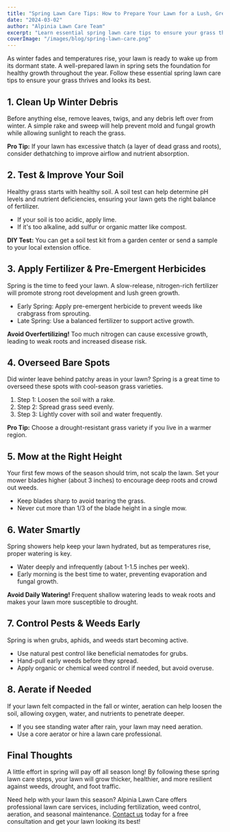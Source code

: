 ```yaml
---
title: "Spring Lawn Care Tips: How to Prepare Your Lawn for a Lush, Green Season"
date: "2024-03-02"
author: "Alpinia Lawn Care Team"
excerpt: "Learn essential spring lawn care tips to ensure your grass thrives throughout the season. From soil testing to proper watering techniques, we cover everything you need for a beautiful lawn."
coverImage: "/images/blog/spring-lawn-care.png"
---
```


As winter fades and temperatures rise, your lawn is ready to wake up from its dormant state. A well-prepared lawn in spring sets the foundation for healthy growth throughout the year. Follow these essential spring lawn care tips to ensure your grass thrives and looks its best.

## 1. Clean Up Winter Debris
Before anything else, remove leaves, twigs, and any debris left over from winter. A simple rake and sweep will help prevent mold and fungal growth while allowing sunlight to reach the grass.

**Pro Tip:** If your lawn has excessive thatch (a layer of dead grass and roots), consider dethatching to improve airflow and nutrient absorption.

## 2. Test & Improve Your Soil
Healthy grass starts with healthy soil. A soil test can help determine pH levels and nutrient deficiencies, ensuring your lawn gets the right balance of fertilizer.

- If your soil is too acidic, apply lime.
- If it's too alkaline, add sulfur or organic matter like compost.

**DIY Test:** You can get a soil test kit from a garden center or send a sample to your local extension office.

## 3. Apply Fertilizer & Pre-Emergent Herbicides
Spring is the time to feed your lawn. A slow-release, nitrogen-rich fertilizer will promote strong root development and lush green growth.

- Early Spring: Apply pre-emergent herbicide to prevent weeds like crabgrass from sprouting.
- Late Spring: Use a balanced fertilizer to support active growth.

**Avoid Overfertilizing!** Too much nitrogen can cause excessive growth, leading to weak roots and increased disease risk.

## 4. Overseed Bare Spots
Did winter leave behind patchy areas in your lawn? Spring is a great time to overseed these spots with cool-season grass varieties.

1. Step 1: Loosen the soil with a rake.
2. Step 2: Spread grass seed evenly.
3. Step 3: Lightly cover with soil and water frequently.

**Pro Tip:** Choose a drought-resistant grass variety if you live in a warmer region.

## 5. Mow at the Right Height
Your first few mows of the season should trim, not scalp the lawn. Set your mower blades higher (about 3 inches) to encourage deep roots and crowd out weeds.

- Keep blades sharp to avoid tearing the grass.
- Never cut more than 1/3 of the blade height in a single mow.

## 6. Water Smartly
Spring showers help keep your lawn hydrated, but as temperatures rise, proper watering is key.

- Water deeply and infrequently (about 1-1.5 inches per week).
- Early morning is the best time to water, preventing evaporation and fungal growth.

**Avoid Daily Watering!** Frequent shallow watering leads to weak roots and makes your lawn more susceptible to drought.

## 7. Control Pests & Weeds Early
Spring is when grubs, aphids, and weeds start becoming active.

- Use natural pest control like beneficial nematodes for grubs.
- Hand-pull early weeds before they spread.
- Apply organic or chemical weed control if needed, but avoid overuse.

## 8. Aerate if Needed
If your lawn felt compacted in the fall or winter, aeration can help loosen the soil, allowing oxygen, water, and nutrients to penetrate deeper.

- If you see standing water after rain, your lawn may need aeration.
- Use a core aerator or hire a lawn care professional.

## Final Thoughts
A little effort in spring will pay off all season long! By following these spring lawn care steps, your lawn will grow thicker, healthier, and more resilient against weeds, drought, and foot traffic.

Need help with your lawn this season? Alpinia Lawn Care offers professional lawn care services, including fertilization, weed control, aeration, and seasonal maintenance. [Contact us](/contact) today for a free consultation and get your lawn looking its best! 
